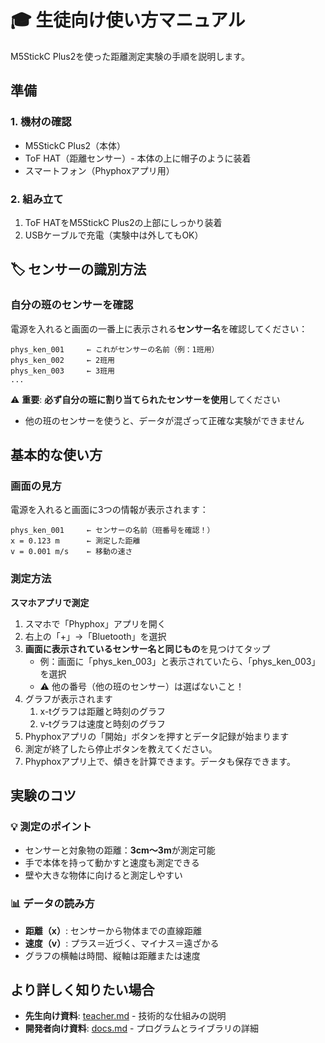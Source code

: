 # 🎓 生徒向け使い方マニュアル

M5StickC Plus2を使った距離測定実験の手順を説明します。

## 準備

### 1. 機材の確認
- M5StickC Plus2（本体）
- ToF HAT（距離センサー）- 本体の上に帽子のように装着
- スマートフォン（Phyphoxアプリ用）

### 2. 組み立て
1. ToF HATをM5StickC Plus2の上部にしっかり装着
2. USBケーブルで充電（実験中は外してもOK）

## 🏷️ センサーの識別方法

### 自分の班のセンサーを確認
電源を入れると画面の一番上に表示される**センサー名**を確認してください：

```
phys_ken_001     ← これがセンサーの名前（例：1班用）
phys_ken_002     ← 2班用
phys_ken_003     ← 3班用
...
```

⚠️ **重要**: **必ず自分の班に割り当てられたセンサーを使用**してください
- 他の班のセンサーを使うと、データが混ざって正確な実験ができません


## 基本的な使い方

### 画面の見方
電源を入れると画面に3つの情報が表示されます：

```
phys_ken_001     ← センサーの名前（班番号を確認！）
x = 0.123 m      ← 測定した距離
v = 0.001 m/s    ← 移動の速さ
```

### 測定方法

**スマホアプリで測定**
1. スマホで「Phyphox」アプリを開く
2. 右上の「+」→「Bluetooth」を選択
3. **画面に表示されているセンサー名と同じもの**を見つけてタップ
   - 例：画面に「phys_ken_003」と表示されていたら、「phys_ken_003」を選択
   - ⚠️ 他の番号（他の班のセンサー）は選ばないこと！
4. グラフが表示されます
   1. x-tグラフは距離と時刻のグラフ
   2. v-tグラフは速度と時刻のグラフ
5. Phyphoxアプリの「開始」ボタンを押すとデータ記録が始まります
6. 測定が終了したら停止ボタンを教えてください。
7. Phyphoxアプリ上で、傾きを計算できます。データも保存できます。



## 実験のコツ

### 💡 測定のポイント
- センサーと対象物の距離：**3cm〜3m**が測定可能
- 手で本体を持って動かすと速度も測定できる
- 壁や大きな物体に向けると測定しやすい

### 📊 データの読み方
- **距離（x）**: センサーから物体までの直線距離
- **速度（v）**: プラス＝近づく、マイナス＝遠ざかる
- グラフの横軸は時間、縦軸は距離または速度


## より詳しく知りたい場合

- **先生向け資料**: [teacher.md](./teacher.md) - 技術的な仕組みの説明
- **開発者向け資料**: [docs.md](./docs.md) - プログラムとライブラリの詳細

